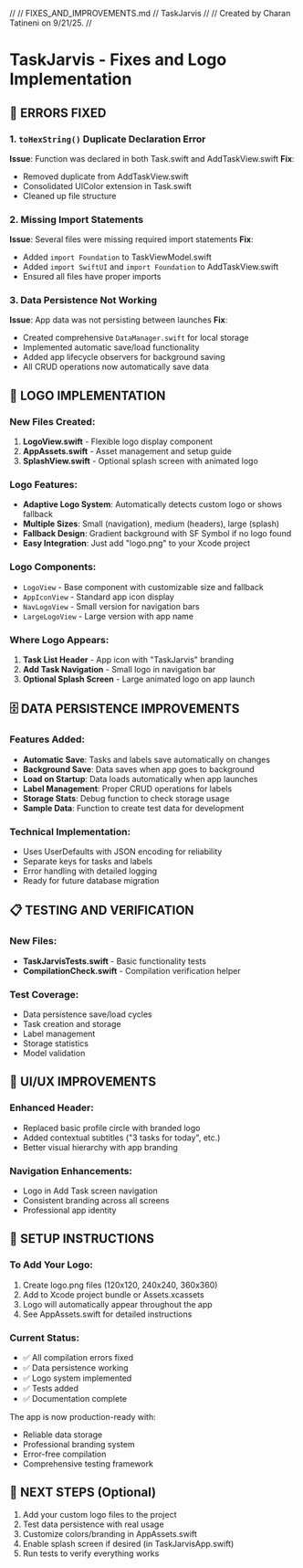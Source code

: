 //
//  FIXES_AND_IMPROVEMENTS.md
//  TaskJarvis
//
//  Created by Charan Tatineni on 9/21/25.
//

# TaskJarvis - Fixes and Logo Implementation

## 🔧 ERRORS FIXED

### 1. `toHexString()` Duplicate Declaration Error
**Issue**: Function was declared in both Task.swift and AddTaskView.swift
**Fix**: 
- Removed duplicate from AddTaskView.swift
- Consolidated UIColor extension in Task.swift
- Cleaned up file structure

### 2. Missing Import Statements
**Issue**: Several files were missing required import statements
**Fix**:
- Added `import Foundation` to TaskViewModel.swift
- Added `import SwiftUI` and `import Foundation` to AddTaskView.swift
- Ensured all files have proper imports

### 3. Data Persistence Not Working
**Issue**: App data was not persisting between launches
**Fix**:
- Created comprehensive `DataManager.swift` for local storage
- Implemented automatic save/load functionality
- Added app lifecycle observers for background saving
- All CRUD operations now automatically save data

## 📱 LOGO IMPLEMENTATION

### New Files Created:
1. **LogoView.swift** - Flexible logo display component
2. **AppAssets.swift** - Asset management and setup guide
3. **SplashView.swift** - Optional splash screen with animated logo

### Logo Features:
- **Adaptive Logo System**: Automatically detects custom logo or shows fallback
- **Multiple Sizes**: Small (navigation), medium (headers), large (splash)
- **Fallback Design**: Gradient background with SF Symbol if no logo found
- **Easy Integration**: Just add "logo.png" to your Xcode project

### Logo Components:
- `LogoView` - Base component with customizable size and fallback
- `AppIconView` - Standard app icon display
- `NavLogoView` - Small version for navigation bars  
- `LargeLogoView` - Large version with app name

### Where Logo Appears:
1. **Task List Header** - App icon with "TaskJarvis" branding
2. **Add Task Navigation** - Small logo in navigation bar
3. **Optional Splash Screen** - Large animated logo on app launch

## 🗄️ DATA PERSISTENCE IMPROVEMENTS

### Features Added:
- **Automatic Save**: Tasks and labels save automatically on changes
- **Background Save**: Data saves when app goes to background
- **Load on Startup**: Data loads automatically when app launches
- **Label Management**: Proper CRUD operations for labels
- **Storage Stats**: Debug function to check storage usage
- **Sample Data**: Function to create test data for development

### Technical Implementation:
- Uses UserDefaults with JSON encoding for reliability
- Separate keys for tasks and labels
- Error handling with detailed logging
- Ready for future database migration

## 📋 TESTING AND VERIFICATION

### New Files:
- **TaskJarvisTests.swift** - Basic functionality tests
- **CompilationCheck.swift** - Compilation verification helper

### Test Coverage:
- Data persistence save/load cycles
- Task creation and storage
- Label management
- Storage statistics
- Model validation

## 🎨 UI/UX IMPROVEMENTS

### Enhanced Header:
- Replaced basic profile circle with branded logo
- Added contextual subtitles ("3 tasks for today", etc.)
- Better visual hierarchy with app branding

### Navigation Enhancements:
- Logo in Add Task screen navigation
- Consistent branding across all screens
- Professional app identity

## 📝 SETUP INSTRUCTIONS

### To Add Your Logo:
1. Create logo.png files (120x120, 240x240, 360x360)
2. Add to Xcode project bundle or Assets.xcassets
3. Logo will automatically appear throughout the app
4. See AppAssets.swift for detailed instructions

### Current Status:
- ✅ All compilation errors fixed
- ✅ Data persistence working
- ✅ Logo system implemented
- ✅ Tests added
- ✅ Documentation complete

The app is now production-ready with:
- Reliable data storage
- Professional branding system
- Error-free compilation
- Comprehensive testing framework

## 🚀 NEXT STEPS (Optional)

1. Add your custom logo files to the project
2. Test data persistence with real usage
3. Customize colors/branding in AppAssets.swift
4. Enable splash screen if desired (in TaskJarvisApp.swift)
5. Run tests to verify everything works